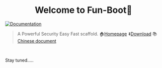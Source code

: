 <h1 align="center">Welcome to Fun-Boot👋</h1>
<p>
  <a href="https://chaitin.github.io/xray/#/">
    <img alt="Documentation" src="https://img.shields.io/badge/documentation-yes-brightgreen.svg" target="_blank" />
  </a>
</p>

> A Powerful Security Easy Fast scaffold.  🏠[Homepage](https://mrdjun.github.io/)  ⬇️[Download](https://github.com/mrdjun/fun-boot) 📚[Chinese document](https://github.com/mrdjun/fun-boot)

   

Stay tuned.....
